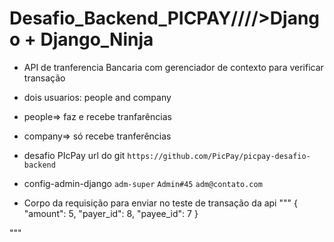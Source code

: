 # Desafio_Backend_PICPAY/\/\/\/>Django + Django_Ninja


- API de tranferencia Bancaria com gerenciador de contexto para verificar transação

- dois usuarios: people and company

- people=> faz e recebe tranfarências

- company=> só recebe tranferências

- desafio PIcPay url do git `https://github.com/PicPay/picpay-desafio-backend`



- config-admin-django
`adm-super`
`Admin#45`
`adm@contato.com`


- Corpo da requisição para enviar no teste de transação  da api
"""
{
    "amount": 5,
    "payer_id": 8,
    "payee_id": 7
}

"""